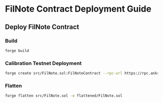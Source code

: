 # FilNote Contract Deployment Guide

## Deploy FilNote Contract

### Build
```bash
forge build
```

### Calibration Testnet Deployment

```bash
forge create src/FilNote.sol:FilNoteContract --rpc-url https://rpc.ankr.com/filecoin_testnet --private-key <PRIVATE_KEY> --broadcast --verify --verifier sourcify -vvvv
```

### Flatten
```bash
forge flatten src/FilNote.sol -o flattened/FilNote.sol
```
